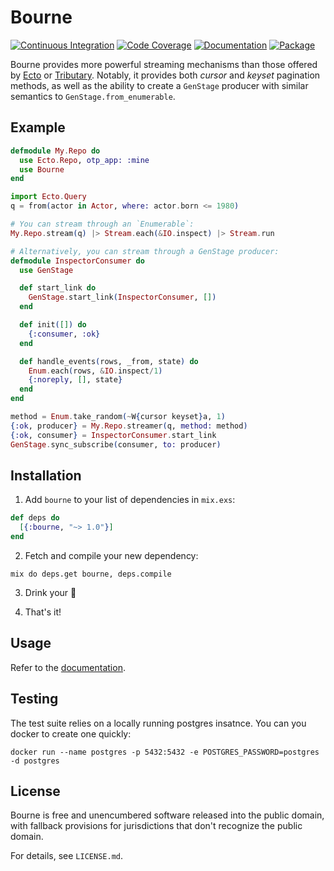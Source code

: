 # Bourne

[![Continuous Integration](https://img.shields.io/travis/mtwilliams/bourne/master.svg)](https://travis-ci.org/mtwilliams/bourne)
[![Code Coverage](https://img.shields.io/coveralls/mtwilliams/bourne/master.svg)](https://coveralls.io/github/mtwilliams/bourne)
[![Documentation](http://inch-ci.org/github/mtwilliams/bourne.svg)](http://inch-ci.org/github/mtwilliams/bourne)
[![Package](https://img.shields.io/hexpm/v/bourne.svg)](https://hex.pm/packages/bourne)

Bourne provides more powerful streaming mechanisms than those offered by [Ecto](https://github.com/elixir-ecto/ecto) or [Tributary](https://github.com/DavidAntaramian/tributary). Notably, it provides both *cursor* and *keyset* pagination methods, as well as the ability to create a `GenStage` producer with similar semantics to `GenStage.from_enumerable`.

## Example

```elixir
defmodule My.Repo do
  use Ecto.Repo, otp_app: :mine
  use Bourne
end

import Ecto.Query
q = from(actor in Actor, where: actor.born <= 1980)

# You can stream through an `Enumerable`:
My.Repo.stream(q) |> Stream.each(&IO.inspect) |> Stream.run

# Alternatively, you can stream through a GenStage producer:
defmodule InspectorConsumer do
  use GenStage

  def start_link do
    GenStage.start_link(InspectorConsumer, [])
  end

  def init([]) do
    {:consumer, :ok}
  end

  def handle_events(rows, _from, state) do
    Enum.each(rows, &IO.inspect/1)
    {:noreply, [], state}
  end
end

method = Enum.take_random(~W{cursor keyset}a, 1)
{:ok, producer} = My.Repo.streamer(q, method: method)
{:ok, consumer} = InspectorConsumer.start_link
GenStage.sync_subscribe(consumer, to: producer)
```

## Installation

  1. Add `bourne` to your list of dependencies in `mix.exs`:

  ```elixir
  def deps do
    [{:bourne, "~> 1.0"}]
  end
  ```

  2. Fetch and compile your new dependency:

  ```
  mix do deps.get bourne, deps.compile
  ```

  3. Drink your :tea:

  4. That's it!

## Usage

Refer to the [documentation](https://hexdocs.pm/bourne/Bourne.html).

## Testing

The test suite relies on a locally running postgres insatnce. You can you docker to create one quickly:

```
docker run --name postgres -p 5432:5432 -e POSTGRES_PASSWORD=postgres -d postgres
```

## License

Bourne is free and unencumbered software released into the public domain, with fallback provisions for jurisdictions that don't recognize the public domain.

For details, see `LICENSE.md`.
